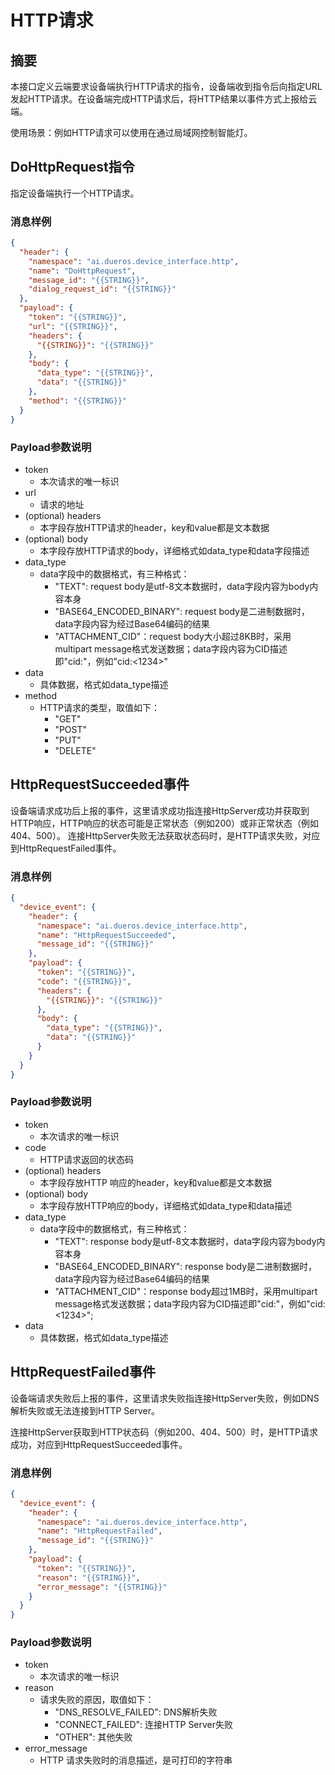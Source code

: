 # HTTP请求

## 摘要

本接口定义云端要求设备端执行HTTP请求的指令，设备端收到指令后向指定URL发起HTTP请求。在设备端完成HTTP请求后，将HTTP结果以事件方式上报给云端。

使用场景：例如HTTP请求可以使用在通过局域网控制智能灯。

## DoHttpRequest指令

指定设备端执行一个HTTP请求。

### 消息样例

```json
{
  "header": {
    "namespace": "ai.dueros.device_interface.http",
    "name": "DoHttpRequest",
    "message_id": "{{STRING}}",
    "dialog_request_id": "{{STRING}}"
  },
  "payload": {
    "token": "{{STRING}}",
    "url": "{{STRING}}",
    "headers": {
      "{{STRING}}": "{{STRING}}"
    },
    "body": {
      "data_type": "{{STRING}}",
      "data": "{{STRING}}"
    },
    "method": "{{STRING}}"
  }
}
```

### Payload参数说明

  - token
    - 本次请求的唯一标识
  - url
    - 请求的地址
  - (optional) headers
    - 本字段存放HTTP请求的header，key和value都是文本数据
  - (optional) body
    - 本字段存放HTTP请求的body，详细格式如data_type和data字段描述
  - data_type
    - data字段中的数据格式，有三种格式：
        - "TEXT": request body是utf-8文本数据时，data字段内容为body内容本身
        - "BASE64_ENCODED_BINARY": request body是二进制数据时，data字段内容为经过Base64编码的结果
        - "ATTACHMENT_CID"：request body大小超过8KB时，采用multipart message格式发送数据；data字段内容为CID描述即"cid:<id>"，例如"cid:<1234>"
  - data
    - 具体数据，格式如data_type描述
  - method
    - HTTP请求的类型，取值如下：
        - "GET"
        - "POST"
        - "PUT"
        - "DELETE"

## HttpRequestSucceeded事件

设备端请求成功后上报的事件，这里请求成功指连接HttpServer成功并获取到HTTP响应，HTTP响应的状态可能是正常状态（例如200）或非正常状态（例如404、500）。
连接HttpServer失败无法获取状态码时，是HTTP请求失败，对应到HttpRequestFailed事件。

### 消息样例

```json
{
  "device_event": {
    "header": {
      "namespace": "ai.dueros.device_interface.http",
      "name": "HttpRequestSucceeded",
      "message_id": "{{STRING}}"
    },
    "payload": {
      "token": "{{STRING}}",
      "code": "{{STRING}}",
      "headers": {
        "{{STRING}}": "{{STRING}}"
      },
      "body": {
        "data_type": "{{STRING}}",
        "data": "{{STRING}}"
      }
    }
  }
}
```

### Payload参数说明

  - token
    - 本次请求的唯一标识
  - code
    - HTTP请求返回的状态码
  - (optional) headers
    - 本字段存放HTTP 响应的header，key和value都是文本数据
  - (optional) body
    - 本字段存放HTTP响应的body，详细格式如data_type和data描述
  - data_type
    - data字段中的数据格式，有三种格式：
        - "TEXT": response body是utf-8文本数据时，data字段内容为body内容本身
        - "BASE64_ENCODED_BINARY": response body是二进制数据时，data字段内容为经过Base64编码的结果
        - "ATTACHMENT_CID"：response body超过1MB时，采用multipart message格式发送数据；data字段内容为CID描述即"cid:<id>"，例如"cid:<1234>"; 
  - data
    - 具体数据，格式如data_type描述

## HttpRequestFailed事件

设备端请求失败后上报的事件，这里请求失败指连接HttpServer失败，例如DNS解析失败或无法连接到HTTP Server。

连接HttpServer获取到HTTP状态码（例如200、404、500）时，是HTTP请求成功，对应到HttpRequestSucceeded事件。

### 消息样例

```json
{
  "device_event": {
    "header": {
      "namespace": "ai.dueros.device_interface.http",
      "name": "HttpRequestFailed",
      "message_id": "{{STRING}}"
    },
    "payload": {
      "token": "{{STRING}}",
      "reason": "{{STRING}}",
      "error_message": "{{STRING}}"
    }
  }
}
```

### Payload参数说明

  - token
    - 本次请求的唯一标识
  - reason
    - 请求失败的原因，取值如下：
        - "DNS_RESOLVE_FAILED": DNS解析失败
        - "CONNECT_FAILED": 连接HTTP Server失败
        - "OTHER": 其他失败
  - error_message
    - HTTP 请求失败时的消息描述，是可打印的字符串 
